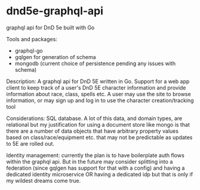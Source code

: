 # dnd5e-graphql-api
graphql api for DnD 5e built with Go

Tools and packages: 
  - graphql-go
  - gqlgen for generation of schema
  - mongodb (current choice of persistence pending any issues with schema)

Description:
  A graphql api for DnD 5E written in Go. Support for a web app client to keep track of a user's DnD 5E character information and provide information about race, class, spells etc.
  A user may use the site to browse information, or may sign up and log in to use the character creation/tracking tool

Considerations:
  SQL database. A lot of this data, and domain types, are relational but my justification for using a document store like mongo is that there are a number of data objects that have arbitrary property values based on class/race/equipment etc. that may not be predictable as updates to 5E are rolled out.

  Identity management: currently the plan is to have boilerplate auth flows within the graphql api. But in the future may consider splitting into a federation (since gqlgen has support for that with a config) and having a dedicated identity microservice OR having a dedicated idp but that is only if my wildest dreams come true.